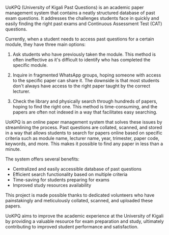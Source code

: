 UoKPQ (University of Kigali Past Questions) is an academic paper management system that contains a neatly structured database of past exam questions. It addresses the challenges students face in quickly and easily finding the right past exams and Continuous Assessment Test (CAT) questions. 

Currently, when a student needs to access past questions for a certain module, they have three main options:

1. Ask students who have previously taken the module. This method is often ineffective as it's difficult to identify who has completed the specific module.

2. Inquire in fragmented WhatsApp groups, hoping someone with access to the specific paper can share it. The downside is that most students don't always have access to the right paper taught by the correct lecturer.

3. Check the library and physically search through hundreds of papers, hoping to find the right one. This method is time-consuming, and the papers are often not indexed in a way that facilitates easy searching.

UoKPQ is an online paper management system that solves these issues by streamlining the process. Past questions are collated, scanned, and stored in a way that allows students to search for papers online based on specific criteria such as module name, lecturer name, year, trimester, paper code, keywords, and more. This makes it possible to find any paper in less than a minute.

The system offers several benefits:
- Centralized and easily accessible database of past questions
- Efficient search functionality based on multiple criteria
- Time-saving for students preparing for exams
- Improved study resources availability

This project is made possible thanks to dedicated volunteers who have painstakingly and meticulously collated, scanned, and uploaded these papers.

UoKPQ aims to improve the academic experience at the University of Kigali by providing a valuable resource for exam preparation and study, ultimately contributing to improved student performance and satisfaction.